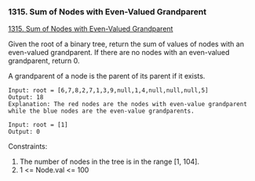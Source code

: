 ### 1315. Sum of Nodes with Even-Valued Grandparent

[1315. Sum of Nodes with Even-Valued Grandparent
](https://leetcode.com/problems/sum-of-nodes-with-even-valued-grandparent/)

Given the root of a binary tree, return the sum of values of nodes with an even-valued grandparent. If there are no nodes with an even-valued grandparent, return 0.

A grandparent of a node is the parent of its parent if it exists.

```
Input: root = [6,7,8,2,7,1,3,9,null,1,4,null,null,null,5]
Output: 18
Explanation: The red nodes are the nodes with even-value grandparent while the blue nodes are the even-value grandparents.
```

```
Input: root = [1]
Output: 0
```

Constraints:

1. The number of nodes in the tree is in the range [1, 104].
2. 1 <= Node.val <= 100
